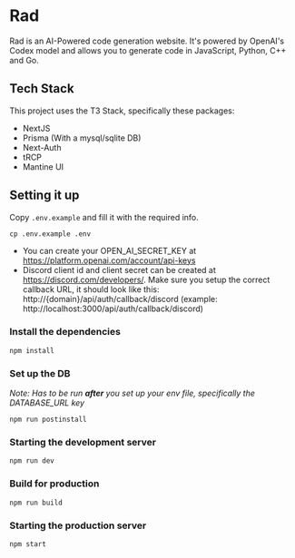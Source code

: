 # Rad

Rad is an AI-Powered code generation website. It's powered by OpenAI's Codex model and allows you to generate code in JavaScript, Python, C++ and Go.

## Tech Stack

This project uses the T3 Stack, specifically these packages:
* NextJS
* Prisma (With a mysql/sqlite DB)
* Next-Auth
* tRCP
* Mantine UI

## Setting it up

Copy `.env.example` and fill it with the required info.

```shell
cp .env.example .env
```

* You can create your OPEN_AI_SECRET_KEY at https://platform.openai.com/account/api-keys
* Discord client id and client secret can be created at https://discord.com/developers/. Make sure you setup the correct callback URL, it should look like this: http://{domain}/api/auth/callback/discord (example: http://localhost:3000/api/auth/callback/discord)

### Install the dependencies
```
npm install
```

### Set up the DB

*Note: Has to be run **after** you set up your env file, specifically the DATABASE_URL key*
```
npm run postinstall
```

### Starting the development server
```
npm run dev
```
### Build for production
```
npm run build
```

### Starting the production server
```
npm start
```
